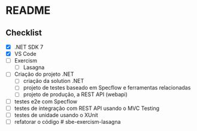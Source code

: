 # README

## Checklist 

* [x] .NET SDK 7
* [x] VS Code 
* [ ] Exercism
    * [ ] Lasagna 
* [ ] Criação do projeto .NET
    * [ ] criação da solution .NET
    * [ ] projeto de testes baseado em Specflow e ferramentas relacionadas
    * [ ] projeto de produção, a REST API (webapi)
* [ ] testes e2e com Specflow
* [ ] testes de integração com REST API usando o MVC Testing
* [ ] testes de unidade usando o XUnit
* [ ] refatorar o código # sbe-exercism-lasagna

